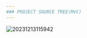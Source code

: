 ```yaml
---
### PROJECT SOURCE TREE(MVC)
---
```

![20231213115942](https://github.com/TMP-SPRINGBOOT/SPRINBBOOT_PROJECTS/assets/84259104/f206f9e7-5e48-4682-867c-4edc6b362c3f)
